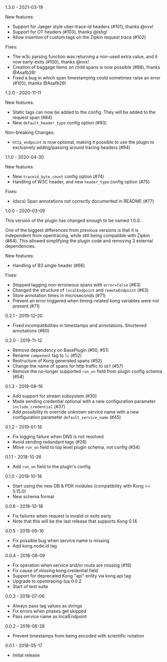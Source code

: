 1.3.0 - 2021-03-19

New features:
  - Support for Jaeger style uber-trace-id headers (#101), thanks @nvx!
  - Support for OT headers (#103), thanks @ishg!
  - Allow insertion of custom tags on the Zipkin request trace (#102)

Fixes:
  - The w3c parsing function was returning a non-used extra value, and it now early-exits (#100), thanks @nvx!
  - Creation of baggage items on child spans is now possible (#98), thanks @Asafb26!
  - Fixed a bug in which span timestamping could sometimes raise an error (#105), thanks @Asafb26!


1.2.0 - 2020-11-11

New features:
  - Static tags can now be added to the config. They will be added to the
    request span (#84)
  - New `default_header_type` config option (#93)

Non-breaking Changes:
  - `http_endpoint` is now optional, making it possible to use the plugin
    to exclusively adding/passing around tracing headers (#94)

1.1.0 - 2020-04-30

New features:
  - New `traceid_byte_count` config option (#74)
  - Handling of W3C header, and new `header_type` config option (#75)

Fixes:
  - (docs) Span annotations not correctly documented in README (#77)

1.0.0 - 2020-03-09

This version of the plugin has changed enough to be named 1.0.0.

One of the biggest differences from previous versions is that it
is independent from opentracing, while still being compatible with
Zipkin (#64). This allowed simplifying the plugin code and removing
3 external dependencies.

New features:
  - Handling of B3 single header (#66)

Fixes:
  - Stopped tagging non-erroneous spans with `error=false` (#63)
  - Changed the structure of `localEndpoint` and `remoteEndpoint` (#63)
  - Store annotation times in microseconds (#71)
  - Prevent an error triggered when timing-related kong variables
    were not present (#71)

0.2.1 - 2019-12-20

  - Fixed incompatibilities in timestamps and annotations. Shortened annotations (#60)


0.2.0 - 2019-11-12

  - Remove dependency on BasePlugin (#50, #51)
  - Rename `component` tag to `lc` (#52)
  - Restructure of Kong generated spans (#52)
  - Change the name of spans for http traffic to `GET` (#57)
  - Remove the no-longer supported `run_on` field from plugin config schema (#54)


0.1.3 - 2019-08-16

  - Add support for stream subsystem (#30)
  - Made sending credential optional with a new configuration
    parameter `include_credential` (#37)
  - Add possibility to override unknown service name with a new
    configuration parameter `default_service_name` (#45)


0.1.2 - 2019-01-18

  - Fix logging failure when DNS is not resolved
  - Avoid sending redundant tags (#28)
  - Move `run_on` field to top level plugin schema, not config (#34)


0.1.1 - 2018-10-26

  - Add `run_on` field to the plugin's config


0.1.0 - 2018-10-18

  - Start using the new DB & PDK modules (compatibility with Kong >= 0.15.0)
  - New schema format


0.0.6 - 2018-10-18

  - Fix failures when request is invalid or exits early
  - Note that this will be the last release that supports Kong 0.14.


0.0.5 - 2018-09-16

  - Fix possible bug when service name is missing
  - Add kong.node.id tag


0.0.4 - 2018-08-09

  - Fix operation when service and/or route are missing (#19)
  - Fix cause of missing kong.credential field
  - Support for deprecated Kong "api" entity via kong.api tag
  - Upgrade to opentracing-lua 0.0.2
  - Start of test suite


0.0.3 - 2018-07-06

  - Always pass tag values as strings
  - Fix errors when phases get skipped
  - Pass service name as localEndpoint


0.0.2 - 2018-06-28

  - Prevent timestamps from being encoded with scientific notation


0.0.1 - 2018-05-17

  - Initial release
